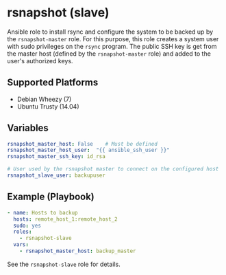 # rsnapshot (slave)

Ansible role to install rsync and configure the system to be backed up by
the `rsnapshot-master` role.
For this purpose, this role creates a system user with sudo privileges on
the `rsync` program. The public SSH key is get from the master host (defined by
the `rsnapshot-master` role) and added to the user's authorized keys.

## Supported Platforms

- Debian Wheezy (7)
- Ubuntu Trusty (14.04)

## Variables

```yaml
rsnapshot_master_host: False    # Must be defined
rsnapshot_master_host_user:  "{{ ansible_ssh_user }}"
rsnapshot_master_ssh_key: id_rsa

# User used by the rsnapshot master to connect on the configured host
rsnapshot_slave_user: backupuser
```

## Example (Playbook)

```yaml
- name: Hosts to backup
  hosts: remote_host_1:remote_host_2
  sudo: yes
  roles:
    - rsnapshot-slave
  vars:
    - rsnapshot_master_host: backup_master
```

See the `rsnapshot-slave` role for details.
